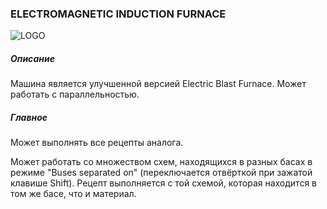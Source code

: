 ### ELECTROMAGNETIC INDUCTION FURNACE

![LOGO](https://cdn.discordapp.com/attachments/916393114166525974/916393262401601536/EIF.png)

##### Описание

Машина является улучшенной версией Electric Blast Furnace. Может работать с параллельностью.

##### Главное

Может выполнять все рецепты аналога. 

Может работать со множеством схем, находящихся в разных басах в режиме "Buses separated on" (переключается отвёрткой при зажатой клавише Shift). Рецепт выполняется с той схемой, которая находится в том же басе, что и материал.
